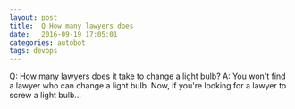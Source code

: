 ```yaml
---
layout: post
title:  Q How many lawyers does
date:   2016-09-19 17:05:01
categories: autobot
tags: devops
---
```


Q:	How many lawyers does it take to change a light bulb?
A:	You won't find a lawyer who can change a light bulb.  Now, if
	you're looking for a lawyer to screw a light bulb...
